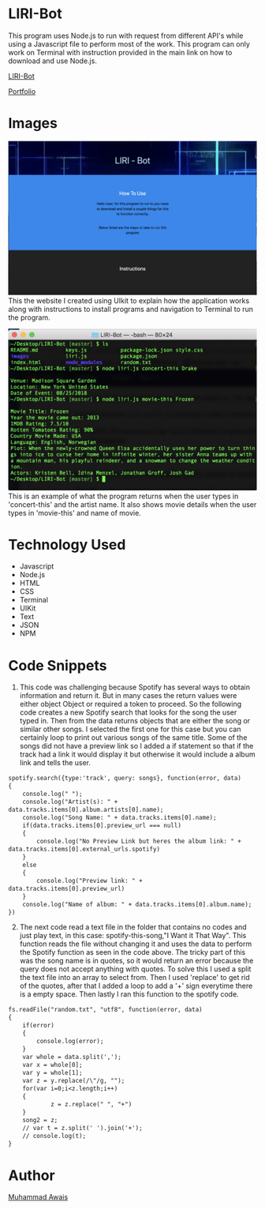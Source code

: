 # LIRI-Bot

This program uses Node.js to run with request from different API's while using a Javascript file to perform most of the work. This program can only work on Terminal with instruction provided in the main link on how to download and use Node.js. 

[LIRI-Bot](https://mawais54013.github.io/LIRI-Bot/)

[Portfolio](https://mawais54013.github.io/Bootstrap-Portfolio/portfolio.html)

# Images

![Website](images/Screen2.png)
This the website I created using UIkit to explain how the application works along with instructions to install programs and navigation to Terminal to run the program. 

![Program](images/Screen1.png)
This is an example of what the program returns when the user types in 'concert-this' and the artist name. It also shows movie details when the user types in 'movie-this' and name of movie.

# Technology Used 
- Javascript
- Node.js
- HTML
- CSS
- Terminal
- UIKit
- Text
- JSON
- NPM

# Code Snippets
1) This code was challenging because Spotify has several ways to obtain information and return it. But in many cases the return values were either object Object or required a token to proceed. So the following code creates a new Spotify search that looks for the song the user typed in. Then from the data returns objects that are either the song or similar other songs. I selected the first one for this case but you can certainly loop to print out various songs of the same title. Some of the songs did not have a preview link so I added a if statement so that if the track had a link it would display it but otherwise it would include a album link and tells the user. 
```
spotify.search({type:'track', query: songs}, function(error, data)
{
    console.log(" ");
    console.log("Artist(s): " + data.tracks.items[0].album.artists[0].name);
    console.log("Song Name: " + data.tracks.items[0].name);
    if(data.tracks.items[0].preview_url === null)
    {
        console.log("No Preview Link but heres the album link: " + data.tracks.items[0].external_urls.spotify)
    }
    else 
    {
        console.log("Preview link: " + data.tracks.items[0].preview_url)
    }
    console.log("Name of album: " + data.tracks.items[0].album.name);
})
```
2) The next code read a text file in the folder that contains no codes and just play text, in this case: spotify-this-song,"I Want it That Way". This function reads the file without changing it and uses the data to perform the Spotify function as seen in the code above. The tricky part of this was the song name is in quotes, so it would return an error because the query does not accept anything with quotes. To solve this I used a split the text file into an array to select from. Then I used 'replace' to get rid of the quotes, after that I added a loop to add a '+' sign everytime there is a empty space. Then lastly I ran this function to the spotify code. 
```
fs.readFile("random.txt", "utf8", function(error, data)
{
    if(error)
    {
        console.log(error);
    }
    var whole = data.split(',');
    var x = whole[0];
    var y = whole[1];
    var z = y.replace(/\"/g, "");
    for(var i=0;i<z.length;i++)
    {
            z = z.replace(" ", "+")
    }
    song2 = z;
    // var t = z.split(' ').join('+');
    // console.log(t);
}
```

# Author 
[Muhammad Awais](https://github.com/mawais54013/Bootstrap-Portfolio)
